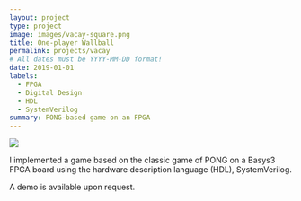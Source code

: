 ```yaml
---
layout: project
type: project
image: images/vacay-square.png
title: One-player Wallball 
permalink: projects/vacay
# All dates must be YYYY-MM-DD format!
date: 2019-01-01
labels:
  - FPGA
  - Digital Design
  - HDL
  - SystemVerilog
summary: PONG-based game on an FPGA
---
```


<img class="ui medium right floated rounded image" src="../images/pong.png">

I implemented a game based on the classic game of PONG on a Basys3 FPGA board using the hardware description language (HDL), SystemVerilog.

A demo is available upon request.
